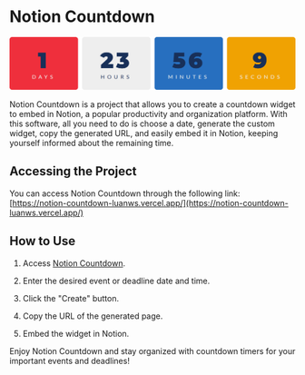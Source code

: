 # Notion Countdown

![Notion Countdown](./README/assets/img/widget.png)

Notion Countdown is a project that allows you to create a countdown widget to embed in Notion, a popular productivity and organization platform. With this software, all you need to do is choose a date, generate the custom widget, copy the generated URL, and easily embed it in Notion, keeping yourself informed about the remaining time.

## Accessing the Project

You can access Notion Countdown through the following link: [https://notion-countdown-luanws.vercel.app/](https://notion-countdown-luanws.vercel.app/)

## How to Use

1. Access [Notion Countdown](https://notion-countdown-luanws.vercel.app/).

2. Enter the desired event or deadline date and time.

3. Click the "Create" button.

5. Copy the URL of the generated page.

6. Embed the widget in Notion.

Enjoy Notion Countdown and stay organized with countdown timers for your important events and deadlines!